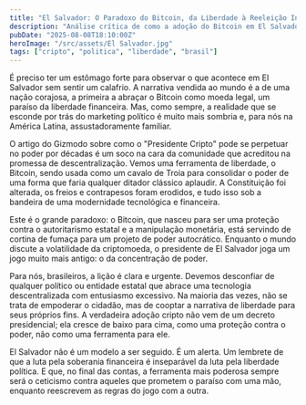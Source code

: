 ```yaml
---
title: "El Salvador: O Paradoxo do Bitcoin, da Liberdade à Reeleição Infinita"
description: "Análise crítica de como a adoção do Bitcoin em El Salvador, sob a bandeira da liberdade financeira, pode estar sendo usada para consolidar o poder político e criar um paradoxo autoritário."
pubDate: "2025-08-08T18:10:00Z"
heroImage: "/src/assets/El Salvador.jpg"
tags: ["cripto", "politica", "liberdade", "brasil"]
---
```


É preciso ter um estômago forte para observar o que acontece em El Salvador sem sentir um calafrio. A narrativa vendida ao mundo é a de uma nação corajosa, a primeira a abraçar o Bitcoin como moeda legal, um paraíso da liberdade financeira. Mas, como sempre, a realidade que se esconde por trás do marketing político é muito mais sombria e, para nós na América Latina, assustadoramente familiar.

O artigo do Gizmodo sobre como o "Presidente Cripto" pode se perpetuar no poder por décadas é um soco na cara da comunidade que acreditou na promessa de descentralização. Vemos uma ferramenta de liberdade, o Bitcoin, sendo usada como um cavalo de Troia para consolidar o poder de uma forma que faria qualquer ditador clássico aplaudir. A Constituição foi alterada, os freios e contrapesos foram erodidos, e tudo isso sob a bandeira de uma modernidade tecnológica e financeira.

Este é o grande paradoxo: o Bitcoin, que nasceu para ser uma proteção contra o autoritarismo estatal e a manipulação monetária, está servindo de cortina de fumaça para um projeto de poder autocrático. Enquanto o mundo discute a volatilidade da criptomoeda, o presidente de El Salvador joga um jogo muito mais antigo: o da concentração de poder.

Para nós, brasileiros, a lição é clara e urgente. Devemos desconfiar de qualquer político ou entidade estatal que abrace uma tecnologia descentralizada com entusiasmo excessivo. Na maioria das vezes, não se trata de empoderar o cidadão, mas de cooptar a narrativa de liberdade para seus próprios fins. A verdadeira adoção cripto não vem de um decreto presidencial; ela cresce de baixo para cima, como uma proteção contra o poder, não como uma ferramenta para ele.

El Salvador não é um modelo a ser seguido. É um alerta. Um lembrete de que a luta pela soberania financeira é inseparável da luta pela liberdade política. E que, no final das contas, a ferramenta mais poderosa sempre será o ceticismo contra aqueles que prometem o paraíso com uma mão, enquanto reescrevem as regras do jogo com a outra.
